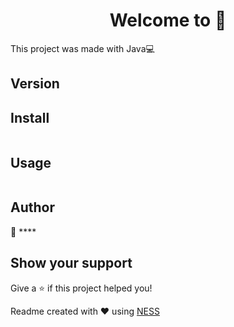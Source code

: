 <h1 align='center'>Welcome to 👋</h1>

> 

This project was made with Java💻

## Version


## Install
```sh

```

## Usage
```sh

```

## Author

👤 ****

## Show your support

Give a ⭐️ if this project helped you!

Readme created with ❤️ using [NESS](https://github.com/GreenVortex/NESS)
